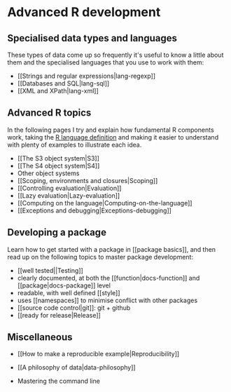 # Advanced R development

## Specialised data types and languages

These types of data come up so frequently it's useful to know a little about them and the specialised languages that you use to work with them:

  * [[Strings and regular expressions|lang-regexp]]
  * [[Databases and SQL|lang-sql]]
  * [[XML and XPath|lang-xml]]

## Advanced R topics

In the following pages I try and explain how fundamental R components work, taking the [R language definition][lang-def] and making it easier to understand with plenty of examples to illustrate each idea.

  * [[The S3 object system|S3]]
  * [[The S4 object system|S4]]
  * Other object systems
  * [[Scoping, environments and closures|Scoping]]
  * [[Controlling evaluation|Evaluation]]
  * [[Lazy evaluation|Lazy-evaluation]]
  * [[Computing on the language|Computing-on-the-language]]
  * [[Exceptions and debugging|Exceptions-debugging]]

## Developing a package

Learn how to get started with a package in [[package basics]], and then read up on the following topics to master package development:

  * [[well tested||Testing]]
  * clearly documented, at both the [[function|docs-function]] and
    [[package|docs-package]] level
  * readable, with well defined [[style]]
  * uses [[namespaces]] to minimise conflict with other packages
  * [[source code control|git]]: git + github
  * [[ready for release|Release]]

## Miscellaneous

* [[How to make a reproducible example|Reproducibility]]
* [[A philosophy of data|data-philosophy]]
* Mastering the command line

  [lang-def]:http://cran.r-project.org/doc/manuals/R-lang.html
